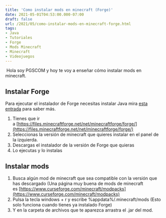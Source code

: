 ```yaml
---
title: 'Como instalar mods en minecraft (Forge)'
date: 2021-05-01T04:53:00.000-07:00
draft: false
url: /2021/05/como-instalar-mods-en-minecraft-forge.html
tags: 
- Java
- Tutoriales
- Forge
- Mods Minecraft
- Minecraft
- Videojuegos
---
```


 Hola soy PGSCOM y hoy te voy a enseñar cómo instalar mods en minecraft. 

  

Instalar Forge
--------------

Para ejecutar el instalador de Forge necesitas instalar Java mira [esta entrada](https://tec400.blogspot.com/2021/05/como-instalar-java.html) para saber más. 

1.  Tienes que ir a [https://files.minecraftforge.net/net/minecraftforge/forge/](https://files.minecraftforge.net/net/minecraftforge/forge/)
2.  Seleccionas la versión de minecraft que quieres instalar en el panel de la izquierda. 
3.  Descargas el instalador de la versión de Forge que quieras
4.  Lo ejecutas y lo instalas

Instalar mods
-------------

1.  Busca algún mod de minecraft que sea compatible con la versión que has descargado (Una página muy buena de mods de minecraft es [https://www.curseforge.com/minecraft/modpacks](https://www.curseforge.com/minecraft/modpacks)
2.  Pulsa la tecla windows + r y escribe %appdata%/.minecraft/mods (Esto solo funciona cuando tienes ya instalado Forge)
3.  Y en la carpeta de archivos que te aparezca arrastra el .jar del mod.